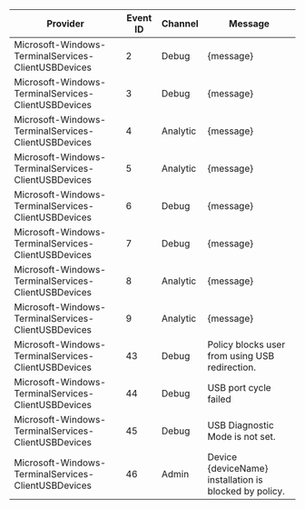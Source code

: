 Provider                                             |  Event ID  |  Channel   |  Message
-----------------------------------------------------|------------|------------|--------------------------------------------------------
Microsoft-Windows-TerminalServices-ClientUSBDevices  |  2         |  Debug     |  {message}
Microsoft-Windows-TerminalServices-ClientUSBDevices  |  3         |  Debug     |  {message}
Microsoft-Windows-TerminalServices-ClientUSBDevices  |  4         |  Analytic  |  {message}
Microsoft-Windows-TerminalServices-ClientUSBDevices  |  5         |  Analytic  |  {message}
Microsoft-Windows-TerminalServices-ClientUSBDevices  |  6         |  Debug     |  {message}
Microsoft-Windows-TerminalServices-ClientUSBDevices  |  7         |  Debug     |  {message}
Microsoft-Windows-TerminalServices-ClientUSBDevices  |  8         |  Analytic  |  {message}
Microsoft-Windows-TerminalServices-ClientUSBDevices  |  9         |  Analytic  |  {message}
Microsoft-Windows-TerminalServices-ClientUSBDevices  |  43        |  Debug     |  Policy blocks user from using USB redirection.
Microsoft-Windows-TerminalServices-ClientUSBDevices  |  44        |  Debug     |  USB port cycle failed
Microsoft-Windows-TerminalServices-ClientUSBDevices  |  45        |  Debug     |  USB Diagnostic Mode is not set.
Microsoft-Windows-TerminalServices-ClientUSBDevices  |  46        |  Admin     |  Device {deviceName} installation is blocked by policy.